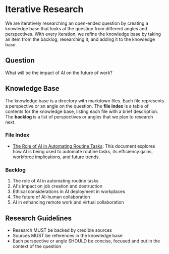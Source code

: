 # Iterative Research

We are iteratively researching an open-ended question by creating a knowledge base that
looks at the question from different angles and perspectives.
With every iteration, we refine the knowledge base by taking an item from the backlog,
researching it, and adding it to the knowledge base.

## Question

What will be the impact of AI on the future of work?

## Knowledge Base

The knowledge base is a directory with markdown files.
Each file represents a perspective or an angle on the question.
The **file index** is a table of contents for the knowledge base,
listing each file with a brief description.
The **backlog** is a list of perspectives or angles that we plan to research next.

### File Index
- [The Role of AI in Automating Routine Tasks](role-of-ai-in-automating-routine-tasks.md): This document explores how AI is being used to automate routine tasks, its efficiency gains, workforce implications, and future trends.

### Backlog
1. The role of AI in automating routine tasks
2. AI's impact on job creation and destruction
3. Ethical considerations in AI deployment in workplaces
4. The future of AI-human collaboration
5. AI in enhancing remote work and virtual collaboration


## Research Guidelines
* Research MUST be backed by credible sources
* Sources MUST be references in the knowledge base
* Each perspective or angle SHOULD be concise, focused and put in the context of the question